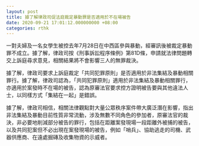 ```yaml
---
layout: post
title: 據了解律政司促法庭裁定暴動罪是否適用於不在場被告
date: 2020-09-21 17:01:12.000000000 +08:00
categories: rthk
---
```


一對夫婦及一名女學生被控去年7月28日在中西區參與暴動，經審訊後被裁定暴動罪不成立。據了解，律政司按《刑事訴訟程序條例》第81D條，申請就法律問題轉交上訴庭尋求意見，相關結果將不會影響三人的無罪裁決。

據了解，律政司要求上訴庭裁定「共同犯罪原則」是否適用於非法集結及暴動相關罪行。據了解，律政司認為，「共同犯罪原則」適用於非法集結及暴動相關罪行，亦適用於案發時不在場的被告，認為原審法官要求控方證明被告要與其他違法人士，以同樣方式「集結在一起」是錯誤。

據了解，律政司相信，相關法律觀點對大量公眾秩序案件帶大廣泛潛在影響，指出非法集結及暴動目前性質非常流動，涉及無數不同角色的參加者，原審法官的裁決，非必要地削減部分被告的罪行，包括在距離案發現場一段距離外被捕的被告，以及共同犯案但不必出現在案發現場的被告，例如「哨兵」、協助逃走的司機、武器供應商、在遠處掘磚及收集物資的示威者。
